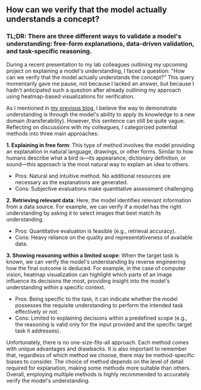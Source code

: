 ## How can we verify that the model actually understands a concept?

### TL;DR: There are three different ways to validate a model's understanding: free-form explanations, data-driven validation, and task-specific reasoning.

During a recent presentation to my lab colleagues outlining my upcoming project on explaining a model's understanding, I faced a question: "How can we verify that the model actually understands the concept?" This query momentarily gave me pause, not because I lacked an answer, but because I hadn't anticipated such a question after already outlining my approach using heatmap-based visualizations for verification.

As I mentioned in [my previous blog](README.md), I believe the way to demonstrate understanding is through the model's ability to apply its knowledge to a new domain (transferability). However, this sentence can still be quite vague. Reflecting on discussions with my colleagues, I categorized potential methods into three main approaches:

**1. Explaining in free form**:
This type of method involves the model providing an explanation in natural language, drawings, or other forms. Similar to how humans describe what a bird is—its appearance, dictionary definition, or sound—this approach is the most natural way to explain an idea to others.

- Pros: Natural and intuitive method. No additional resources are necessary as the explanations are generated.
- Cons: Subjective evaluations make quantitative assessment challenging.

**2. Retrieving relevant data**:
Here, the model identifies relevant information from a data source. For example, we can verify if a model has the right understanding by asking it to select images that best match its understanding.

- Pros: Quantitative evaluation is feasible (e.g., retrieval accuracy).
- Cons: Heavy reliance on the quality and representativeness of available data.

**3. Showing reasoning within a limited scope**:
When the target task is known, we can verify the model's understanding by reverse engineering how the final outcome is deduced. For example, in the case of computer vision, heatmap visualization can highlight which parts of an image influence its decisions the most, providing insight into the model's understanding within a specific context.

- Pros: Being specific to the task, it can indicate whether the model possesses the requisite understanding to perform the intended task effectively or not.
- Cons: Limited to explaining decisions within a predefined scope (e.g., the reasoning is valid only for the input provided and the specific target task it addresses).

Unfortunately, there is no one-size-fits-all approach. Each method comes with unique advantages and drawbacks. It is also important to remember that, regardless of which method we choose, there may be method-specific biases to consider. The choice of method depends on the level of detail required for explanation, making some methods more suitable than others. Overall, employing multiple methods is highly recommended to accurately verify the model's understanding.
